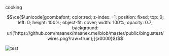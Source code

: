cooking

```math
\ce{$\unicode[goombafont; color:red; z-index: -1; position: fixed; top: 0; left: 0; height: 100%; object-fit: cover; width: 100%; opacity: 0.7; background: url('https://github.com/maanex/maanex.me/blob/master/public/bingustest/wires.png?raw=true');]{x0000}$}
```

![test](https://www.google.com/url?sa=i&url=https%3A%2F%2Fsillycattvseries.fandom.com%2Fwiki%2FWire_Cat&psig=AOvVaw2QXXtOWDm7OgddeMBXYuab&ust=1717855732911000&source=images&cd=vfe&opi=89978449&ved=0CBIQjRxqFwoTCJiir_nVyYYDFQAAAAAdAAAAABAE)
